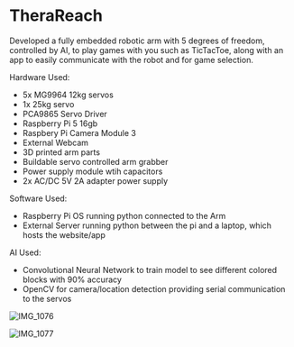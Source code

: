 # TheraReach
Developed a fully embedded robotic arm with 5 degrees of freedom, controlled by AI, to play games with you such as TicTacToe, along with an app to easily communicate with the robot and for game selection.

Hardware Used:
- 5x MG9964 12kg servos
- 1x 25kg servo
- PCA9865 Servo Driver
- Raspberry Pi 5 16gb
- Raspbery Pi Camera Module 3
- External Webcam
- 3D printed arm parts
- Buildable servo controlled arm grabber
- Power supply module wtih capacitors
- 2x AC/DC 5V 2A adapter power supply

Software Used:
- Raspberry Pi OS running python connected to the Arm
- External Server running python between the pi and a laptop, which hosts the website/app

AI Used:
- Convolutional Neural Network to train model to see different colored blocks with 90% accuracy
- OpenCV for camera/location detection providing serial communication to the servos

![IMG_1076](https://github.com/user-attachments/assets/a78a7170-989b-4d7b-958d-eb17928b1f9d)

![IMG_1077](https://github.com/user-attachments/assets/e33386e9-5f29-4194-ae8d-08fcaacd0864)

